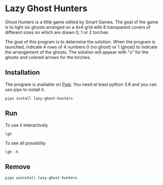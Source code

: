 Lazy Ghost Hunters
==================

Ghost Hunters is a little game edited by Smart Games.
The goal of the game is to light six ghosts arranged on a 4x4 grid with 6 transparent covers of different sizes on which are drawn 0, 1 or 2 torches.

The goal of this program is to determine the solution. When the program is launched, indicate 4 rows of 4 numbers 0 (no ghost) or 1 (ghost) to indicate the arrangement of the ghosts. The solution will appear with "o" for the ghosts and colored arrows for the torches.

Installation
------------
The program is available on [Pypi](https://pypi.org/project/lazy-ghost-hunters/).
You need at least python 3.6 and you can use pipx to install it.
```
pipx install lazy-ghost-hunters
```
Run
---
To use it interactively
```
lgh
```
To see all possibility
```
lgh -h
```
Remove
------
```
pipx uninstall lazy-ghost-hunters
```
